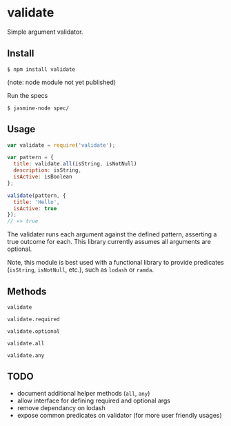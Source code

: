 # validate

Simple argument validator.

## Install

```
$ npm install validate
```
(note: node module not yet published)


Run the specs

```
$ jasmine-node spec/
```

## Usage


```js
var validate = require('validate');

var pattern = {
  title: validate.all(isString, isNotNull)
  description: isString,
  isActive: isBoolean
};

validate(pattern, {
  title: 'Hello',
  isActive: true
});
// => true
```

The validater runs each argument against the defined pattern, asserting a true outcome for each. This library currently assumes all arguments are optional.

Note, this module is best used with a functional library to provide predicates (`isString`, `isNotNull`, etc.), such as `lodash` or `ramda`.

## Methods

```
validate
```

```
validate.required
```

```
validate.optional
```

```
validate.all
```

```
validate.any
```

## TODO

* document additional helper methods (`all`, `any`)
* allow interface for defining required and optional args
* remove dependancy on lodash
* expose common predicates on validator (for more user friendly usages)
